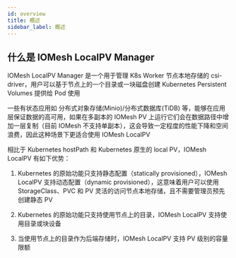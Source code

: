 ```yaml
---
id: overview
title: 概述
sidebar_label: 概述
---
```


## 什么是 IOMesh LocalPV Manager

IOMesh LocalPV Manager 是一个用于管理 K8s Worker 节点本地存储的 csi-driver，用户可以基于节点上的一个目录或一块磁盘创建 Kubernetes Persistent Volumes 提供给 Pod 使用

一些有状态应用如 分布式对象存储(Minio)/分布式数据库(TiDB) 等，能够在应用层保证数据的高可用，如果在多副本的 IOMesh PV 上运行它们会在数据路径中增加一层复制（目前 IOMesh 不支持单副本），这会导致一定程度的性能下降和空间浪费，因此这种场景下更适合使用 IOMesh LocalPV

相比于 Kubernetes hostPath 和 Kubernetes 原生的 local PV，IOMesh LocalPV 有如下优势：

1. Kubernetes 的原始功能只支持静态配置（statically provisioned），IOMesh LocalPV 支持动态配置（dynamic provisioned），这意味着用户可以使用StorageClass、PVC 和 PV 灵活的访问节点本地存储，且不需要管理员预先创建静态 PV

2. Kubernetes 的原始功能只支持使用节点上的目录，IOMesh LocalPV 支持使用目录或块设备
3. 当使用节点上的目录作为后端存储时，IOMesh LocalPV 支持 PV 级别的容量限额
